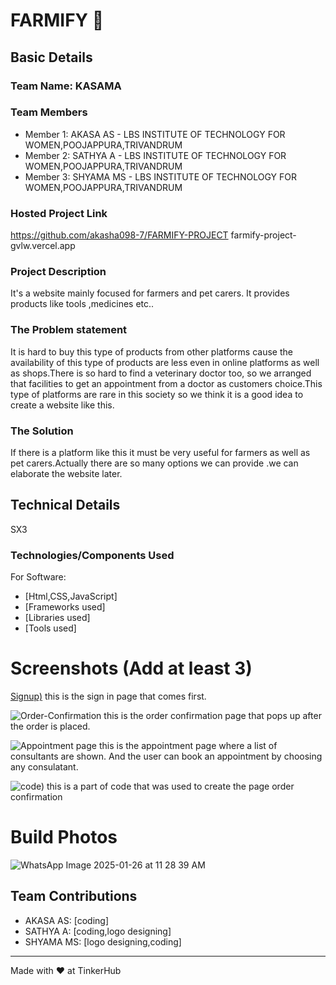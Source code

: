 # FARMIFY 🎯


## Basic Details
### Team Name: KASAMA


### Team Members
- Member 1: AKASA AS - LBS INSTITUTE OF TECHNOLOGY FOR WOMEN,POOJAPPURA,TRIVANDRUM
- Member 2: SATHYA A - LBS INSTITUTE OF TECHNOLOGY FOR WOMEN,POOJAPPURA,TRIVANDRUM
- Member 3: SHYAMA MS - LBS INSTITUTE OF TECHNOLOGY FOR WOMEN,POOJAPPURA,TRIVANDRUM

### Hosted Project Link
https://github.com/akasha098-7/FARMIFY-PROJECT
farmify-project-gvlw.vercel.app


### Project Description
It's a website mainly focused for farmers and pet carers. It provides products like tools ,medicines etc..

### The Problem statement
It is hard to buy this type of products from other platforms cause the availability of this type of products are less even in online platforms as well as shops.There is so hard to find a veterinary doctor too, so we arranged that facilities to get an appointment from a doctor as customers choice.This type of platforms are rare in this society so we think it is a good idea to create a website like this.
### The Solution
If there is a platform like this it must be very useful for farmers as well as pet carers.Actually there are so many options we can provide .we can elaborate the website later.

## Technical Details
SX3
### Technologies/Components Used
For Software:
- [Html,CSS,JavaScript]
- [Frameworks used]
- [Libraries used]
- [Tools used]


# Screenshots (Add at least 3)
[Signup)](https://github.com/user-attachments/assets/86e5be47-0c8a-4b73-959b-b814f3eb1b92)
this is the sign in page that comes first.


![Order-Confirmation](https://github.com/user-attachments/assets/6d94b21e-c4f2-4200-ac1d-a863e7192f4c)
this is the order confirmation page that pops up after the order is placed.


![Appointment page](https://github.com/user-attachments/assets/1c4aa41c-d806-40bd-a4bf-b4fc874fd443)
this is the appointment page where a list of consultants are shown. And the user can book an appointment by choosing any consulatant.

![code)](https://github.com/user-attachments/assets/b637bad6-efa1-463e-9fe8-3c9014ce337f)
this is a part of code that was used to create the page order confirmation


# Build Photos

![WhatsApp Image 2025-01-26 at 11 28 39 AM](https://github.com/user-attachments/assets/e179585e-e964-4d3e-ab07-966a8f928ddc)




## Team Contributions
- AKASA AS: [coding]
- SATHYA A: [coding,logo designing]
- SHYAMA MS: [logo designing,coding]

---
Made with ❤️ at TinkerHub
